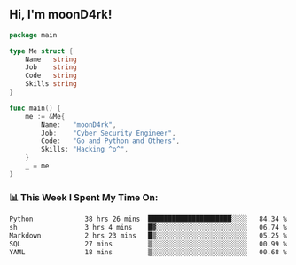 <h2> Hi, I'm moonD4rk!</h2>

```go
package main

type Me struct {
	Name   string
	Job    string
	Code   string
	Skills string
}

func main() {
	me := &Me{
		Name:   "moonD4rk",
		Job:    "Cyber Security Engineer",
		Code:   "Go and Python and Others",
		Skills: "Hacking ^o^",
	}
	_ = me
}
```

<h3>📊 This Week I Spent My Time On:</h3>
<!-- <img align='right' src="https://github-readme-stats.vercel.app/api?username=moond4rk&show_icons=true&theme=radical", width="300" height="150"> -->

<!--START_SECTION:waka-->

```txt
Python             38 hrs 26 mins  █████████████████████░░░░   84.34 %
sh                 3 hrs 4 mins    █▓░░░░░░░░░░░░░░░░░░░░░░░   06.74 %
Markdown           2 hrs 23 mins   █▒░░░░░░░░░░░░░░░░░░░░░░░   05.25 %
SQL                27 mins         ▒░░░░░░░░░░░░░░░░░░░░░░░░   00.99 %
YAML               18 mins         ▒░░░░░░░░░░░░░░░░░░░░░░░░   00.68 %
```

<!--END_SECTION:waka-->

